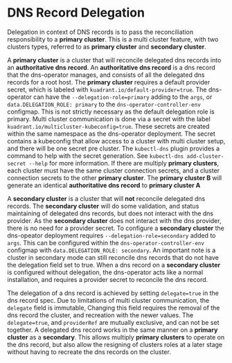 # DNS Record Delegation

Delegation in context of DNS records is to pass the reconciliation responsibility to a **primary cluster**.
This is a multi cluster feature, with two clusters types, referred to as **primary cluster** and **secondary cluster**.

A **primary cluster** is a cluster that will reconcile delegated dns records into an **authoritative dns record**.
An **authoritative dns record** is a dns record that the dns-operator manages, and consists of all the delegated dns records for a root host.
The **primary cluster** requires a default provider secret, which is labeled with `kuadrant.io/default-provider=true`.
The dns-operator can have the `--delegation-role=primary` adding to the `args`, or `data.DELEGATION_ROLE: primary` to the `dns-operator-controller-env` configmap.
This is not strictly necessary as the default delegation role is primary.
Multi cluster communication is done via a secret with the label `kuadrant.io/multicluster-kubeconfig=true`.
These secrets are created within the same namespace as the dns-operator deployment.
The secret contains a kubeconfig that allow access to a cluster with multi cluster setup, and there will be one secret pre cluster.
The `kubectl-dns` plugin provides a command to help with the secret generation.
See `kubectl-dns add-cluster-secret --help` for more information.
If there are multiply **primary clusters**, each cluster must have the same cluster connection secrets, and a cluster connection secrets to the other **primary cluster**.
The **primary cluster B** will generate an identical **authoritative dns record** to **primary cluster A**

A **secondary cluster** is a cluster that will **not** reconcile delegated dns records.
The **secondary cluster** will do some validation, and status maintaining of delegated dns records, but does not interact with the dns provider.
As the **secondary cluster** does not interact with the dns provider, there is no need for a provider secret.
To configure a **secondary cluster** the dns-opeator deployment requires `--delegation-role=secondary` added to `args`.
This can be configured within the `dns-operator-controller-env` configmap with `data.DELEGATION_ROLE: secondary`.
An important note is a cluster in secondary mode can still reconcile dns records that do not have the delegation field set to true.
When a dns record on a **secondary cluster** is configured without delegation, the dns-operator acts like a normal installation, and requires a provider secret to reconcile the dns record.

The delegation of a dns record is achieved by setting `delegate=true` in the dns record spec.
Due to limitations of multi cluster communication, the `delegate` field is immutable,
Changing this field requires the removal of the dns record the cluster, and recreation with the newer values.
The `delegate=true`, and `providerRef` are mutually exclusive, and can not be set together.
A delegated dns record works in the same manner on a **primary cluster** as a **secondary**.
This allows multiply **primary clusters** to operate on the dns record, but also allow the resigning of clusters roles at a later stage without having to recreate the dns records on the cluster.

